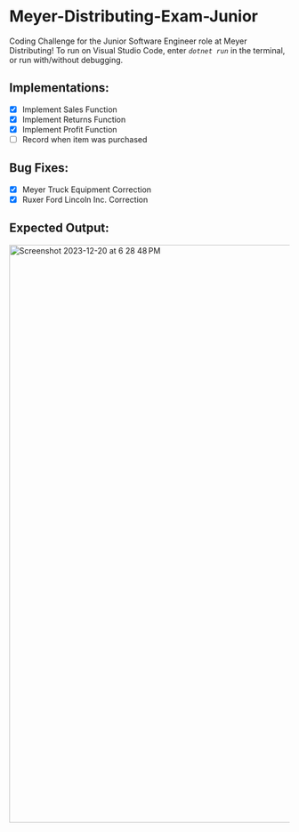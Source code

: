# **Meyer-Distributing-Exam-Junior**
Coding Challenge for the Junior Software Engineer role at Meyer Distributing! To run on Visual Studio Code, enter _`dotnet run`_ in the terminal, or run with/without debugging.

## Implementations:
- [x] Implement Sales Function
- [x] Implement Returns Function
- [x] Implement Profit Function
- [ ] Record when item was purchased

## Bug Fixes:
- [x] Meyer Truck Equipment Correction
- [x] Ruxer Ford Lincoln Inc. Correction

## Expected Output:
<img width="1039" alt="Screenshot 2023-12-20 at 6 28 48 PM" src="https://github.com/aminaopio/Meyer-Distributing-Exam-Junior/assets/65184488/120bf65e-8794-46e9-80d2-eceb862c1de5">

